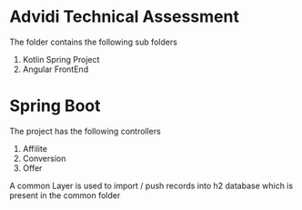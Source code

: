 # Advidi Technical Assessment

The folder contains the following sub folders

1) Kotlin Spring Project
2) Angular FrontEnd

# Spring Boot

The project has the following controllers

1) Affilite
2) Conversion
3) Offer

A common Layer is used to import / push records into h2 database which is present in the common folder
